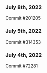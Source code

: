 ### July 8th, 2022

Commit #201205

### July 5th, 2022

Commit #314353


### July 4th, 2022

Commit #72281
